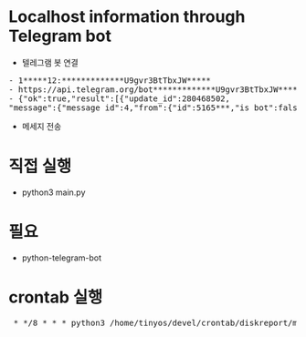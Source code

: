 
# Localhost information through Telegram bot
- 텔레그램 봇 연결
<pre>
- 1*****12:*************U9gvr3BtTbxJW*****
- https://api.telegram.org/bot*************U9gvr3BtTbxJW*****/getUpdates
- {"ok":true,"result":[{"update_id":280468502,
"message":{"message_id":4,"from":{"id":5165***,"is_bot":false,"first_name":" ","last_name":"K","username":"****","language_code":"ko"},"chat":{"id":51651***,"first_name":"oon","last_name":"K","username":"loyd","type":"private"},"date":1625000586,"text":"Tomorrow belongs to those who can hear it coming."}}]}
</pre>
- 메세지 전송

# 직접 실행
- python3 main.py

# 필요 
- python-telegram-bot

# crontab 실행
<pre> * */8 * * * python3 /home/tinyos/devel/crontab/diskreport/main.py > /home/tinyos/devel/crontab/diskreport/err.txt 2>&1 </pre>
